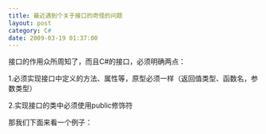 ```yaml
---
title: 最近遇到个关于接口的奇怪的问题
layout: post
category: C#
date: 2009-03-19 01:37:00
---
```


接口的作用众所周知了，而且C#的接口，必须明确两点：

1.必须实现接口中定义的方法、属性等，原型必须一样（返回值类型、函数名，参数类型） 

2.实现接口的类中必须使用public修饰符

那我们下面来看一个例子：

<div class="cnblogs_code"><!--

Code highlighting produced by Actipro CodeHighlighter (freeware)

http://www.CodeHighlighter.com/

--><span style="color: #000000;">var&nbsp;array&nbsp;</span><span style="color: #000000;">=</span><span style="color: #000000;">&nbsp;</span><span style="color: #0000ff;">new</span><span style="color: #000000;">&nbsp;</span><span style="color: #0000ff;">string</span><span style="color: #000000;">[</span><span style="color: #800080;">10</span><span style="color: #000000;">];

</span><span style="color: #0000ff;">foreach</span><span style="color: #000000;">&nbsp;(var&nbsp;tp&nbsp;</span><span style="color: #0000ff;">in</span><span style="color: #000000;">&nbsp;array.GetType().GetInterfaces())

{

&nbsp;&nbsp;&nbsp;&nbsp;Console.WriteLine(tp.Name);

}</span></div>

&nbsp;

上面的例子取出了对象array实现的所有接口名称，我们看到有下面这些：

&nbsp;

<div class="cnblogs_code"><!--

Code highlighting produced by Actipro CodeHighlighter (freeware)

http://www.CodeHighlighter.com/

--><span style="color: #000000;">ICloneable

IList

ICollection

IEnumerable

IList`</span><span style="color: #800080;">1</span><span style="color: #000000;">

ICollection`</span><span style="color: #800080;">1</span><span style="color: #000000;">

IEnumerable`</span><span style="color: #800080;">1</span></div>

 我们看到array实现了ICollection接口，我们跳到这个接口代码区看下：

<div class="cnblogs_code"><!--

Code highlighting produced by Actipro CodeHighlighter (freeware)

http://www.CodeHighlighter.com/

--><span style="color: #000000;">[ComVisible(</span><span style="color: #0000ff;">true</span><span style="color: #000000;">)]

</span><span style="color: #0000ff;">public</span><span style="color: #000000;">&nbsp;</span><span style="color: #0000ff;">interface</span><span style="color: #000000;">&nbsp;ICollection&nbsp;:&nbsp;IEnumerable

{

&nbsp;&nbsp;&nbsp;&nbsp;</span><span style="color: #0000ff;">int</span><span style="color: #000000;">&nbsp;<span style="color: red;">Count&nbsp;</span>{&nbsp;</span><span style="color: #0000ff;">get</span><span style="color: #000000;">;&nbsp;}

&nbsp;&nbsp;&nbsp;&nbsp;</span><span style="color: #0000ff;">bool</span><span style="color: #000000;">&nbsp;IsSynchronized&nbsp;{&nbsp;</span><span style="color: #0000ff;">get</span><span style="color: #000000;">;&nbsp;}

&nbsp;&nbsp;&nbsp;&nbsp;</span><span style="color: #0000ff;">object</span><span style="color: #000000;">&nbsp;SyncRoot&nbsp;{&nbsp;</span><span style="color: #0000ff;">get</span><span style="color: #000000;">;&nbsp;}

&nbsp;&nbsp;&nbsp;&nbsp;</span><span style="color: #0000ff;">void</span><span style="color: #000000;">&nbsp;CopyTo(Array&nbsp;array,&nbsp;</span><span style="color: #0000ff;">int</span><span style="color: #000000;">&nbsp;index);

}</span></div>

&nbsp;

我们发现上面有个Count属性，这个&#8230;&#8230;我们都知道string[]类型的对象是不会有<span style="color: red;">Count</span>属性的，只会有<span style="color: red;">Length</span>属性。

这样的话，其实已经违背了上面列的两条了。而且我发现在NHibernate里面也有一个这样的类，实现了IEnumerable接口，却没有提供IEnumerator GetEnumerator()的实现。 

这就是我百思不得其解的地方。查了些资料，没找到合理解释，希望谁能来解释一下！
